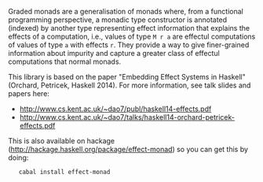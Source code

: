 Graded monads are a generalisation of monads where, from a functional
programming perspective, a monadic type constructor is annotated
(indexed) by another type representing effect information that
explains the effects of a computation, i.e., values of type `M r a`
are effectul computations of values of type `a` with effects `r`. They
provide a way to give finer-grained information about impurity and
capture a greater class of effectul computations that normal monads.

This library is based on the paper "Embedding Effect Systems in
Haskell" (Orchard, Petricek, Haskell 2014). For more information, see
talk slides and papers here:

* http://www.cs.kent.ac.uk/~dao7/publ/haskell14-effects.pdf
* http://www.cs.kent.ac.uk/~dao7/talks/haskell14-orchard-petricek-effects.pdf

This is also available on hackage (http://hackage.haskell.org/package/effect-monad)
so you can get this by doing:

       cabal install effect-monad

